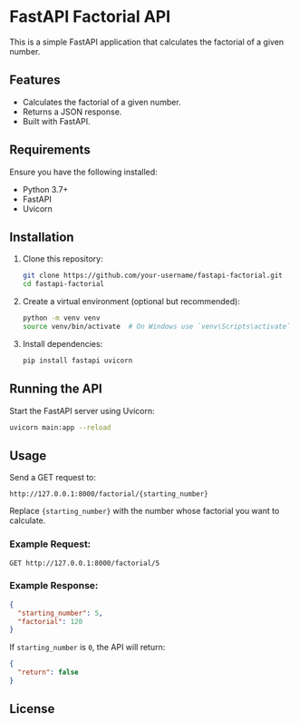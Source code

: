 # FastAPI Factorial API

This is a simple FastAPI application that calculates the factorial of a given number.

## Features
- Calculates the factorial of a given number.
- Returns a JSON response.
- Built with FastAPI.

## Requirements

Ensure you have the following installed:
- Python 3.7+
- FastAPI
- Uvicorn

## Installation

1. Clone this repository:
   ```sh
   git clone https://github.com/your-username/fastapi-factorial.git
   cd fastapi-factorial
   ```

2. Create a virtual environment (optional but recommended):
   ```sh
   python -m venv venv
   source venv/bin/activate  # On Windows use `venv\Scripts\activate`
   ```

3. Install dependencies:
   ```sh
   pip install fastapi uvicorn
   ```

## Running the API

Start the FastAPI server using Uvicorn:
```sh
uvicorn main:app --reload
```

## Usage

Send a GET request to:
```
http://127.0.0.1:8000/factorial/{starting_number}
```
Replace `{starting_number}` with the number whose factorial you want to calculate.

### Example Request:
```
GET http://127.0.0.1:8000/factorial/5
```

### Example Response:
```json
{
  "starting_number": 5,
  "factorial": 120
}
```

If `starting_number` is `0`, the API will return:
```json
{
  "return": false
}
```

## License

